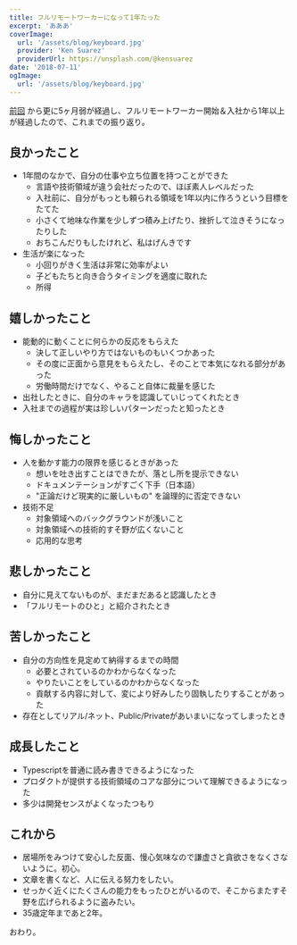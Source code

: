 ```yaml
---
title: フルリモートワーカーになって1年たった
excerpt: 'あああ'
coverImage:
  url: '/assets/blog/keyboard.jpg'
  provider: 'Ken Suarez'
  providerUrl: https://unsplash.com/@kensuarez
date: '2018-07-11'
ogImage:
  url: '/assets/blog/keyboard.jpg'
---
```



[前回](/posts/remote-work) から更に5ヶ月弱が経過し、フルリモートワーカー開始＆入社から1年以上が経過したので、これまでの振り返り。



## 良かったこと

- 1年間のなかで、自分の仕事や立ち位置を持つことができた
  - 言語や技術領域が違う会社だったので、ほぼ素人レベルだった
  - 入社前に、自分がもっとも頼られる領域を1年以内に作ろうという目標をたてた
  - 小さくて地味な作業を少しずつ積み上げたり、挫折して泣きそうになったりした
  - おちこんだりもしたけれど、私はげんきです
- 生活が楽になった
  - 小回りがきく生活は非常に効率がよい
  - 子どもたちと向き合うタイミングを適度に取れた
  - 所得

## 嬉しかったこと

- 能動的に動くことに何らかの反応をもらえた
  - 決して正しいやり方ではないものもいくつかあった
  - その度に正面から意見をもらえたし、そのことで本気になれる部分があった
  - 労働時間だけでなく、やること自体に裁量を感じた
- 出社したときに、自分のキャラを認識していじってくれたとき
- 入社までの過程が実は珍しいパターンだったと知ったとき

## 悔しかったこと

- 人を動かす能力の限界を感じるときがあった
  - 想いを吐き出すことはできたが、落とし所を提示できない
  - ドキュメンテーションがすごく下手（日本語）
  - "正論だけど現実的に厳しいもの" を論理的に否定できない
- 技術不足
  - 対象領域へのバックグラウンドが浅いこと
  - 対象領域への技術的すそ野が広くないこと
  - 応用的な思考

## 悲しかったこと

- 自分に見えてないものが、まだまだあると認識したとき
- 「フルリモートのひと」と紹介されたとき

## 苦しかったこと

- 自分の方向性を見定めて納得するまでの時間
  - 必要とされているのかわからなくなった
  - やりたいことをしているのかわからなくなった
  - 貢献する内容に対して、変により好みしたり固執したりすることがあった
- 存在としてリアル/ネット、Public/Privateがあいまいになってしまったとき

## 成長したこと

- Typescriptを普通に読み書きできるようになった
- プロダクトが提供する技術領域のコアな部分について理解できるようになった
- 多少は開発センスがよくなったつもり

## これから

- 居場所をみつけて安心した反面、慢心気味なので謙虚さと貪欲さをなくさないように。初心。
- 文章を書くなど、人に伝える努力をしたい。
- せっかく近くにたくさんの能力をもったひとがいるので、そこからまたすそ野を広げられるように盗みたい。
- 35歳定年まであと2年。


おわり。
